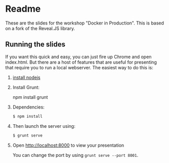 # Readme

These are the slides for the workshop "Docker in Production".
This is based on a fork of the Reveal.JS library.

## Running the slides

If you want this quick and easy, you can just fire up Chrome and open index.html. But there are a host of features that are useful for presenting that require you to run a local webserver. The easiest way to do this is:

1. [install nodejs](http://nodejs.org/)

2. Install Grunt:

	npm install grunt

3. Dependencies:


   ```sh
   $ npm install
   ```

4. Then launch the server using:

    ```sh
   $ grunt serve
   ```

5. Open <http://localhost:8000> to view your presentation

   You can change the port by using `grunt serve --port 8001`.
